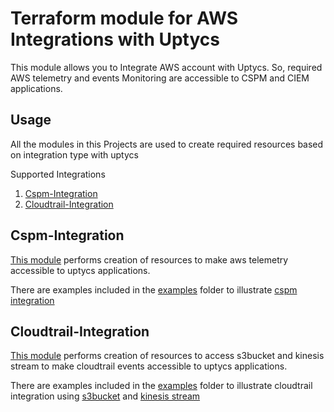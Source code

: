 # Terraform module for AWS Integrations with Uptycs

This module allows you to Integrate AWS account with Uptycs. So, required AWS telemetry and events Monitoring are accessible to CSPM and CIEM applications.

## Usage

All the modules in this Projects are used to create required resources based on integration type with uptycs

Supported Integrations

1.  [Cspm-Integration](modules/cspm_integration)
2.  [Cloudtrail-Integration](modules/cloudtrail_integration)




## Cspm-Integration

[This module](modules/cspm_integration) performs creation of resources to make aws telemetry accessible to uptycs applications.

There are examples included in the [examples](examples) folder to illustrate [cspm integration](examples/cspm_integration)

## Cloudtrail-Integration

[This module](modules/cloudtrail_integration) performs creation of resources to access s3bucket and kinesis stream to make cloudtrail events accessible to uptycs applications.

There are examples included in the [examples](examples) folder to illustrate cloudtrail integration using [s3bucket](examples/cloudtrail_integration_s3) and [kinesis stream](examples/cloudtrail_integration_kinesis)
